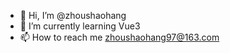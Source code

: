 - 👋 Hi, I’m @zhoushaohang
- 🌱 I’m currently learning Vue3
- 📫 How to reach me zhoushaohang97@163.com

<!---
zhoushaohang/zhoushaohang is a ✨ special ✨ repository because its `README.md` (this file) appears on your GitHub profile.
You can click the Preview link to take a look at your changes.
--->
